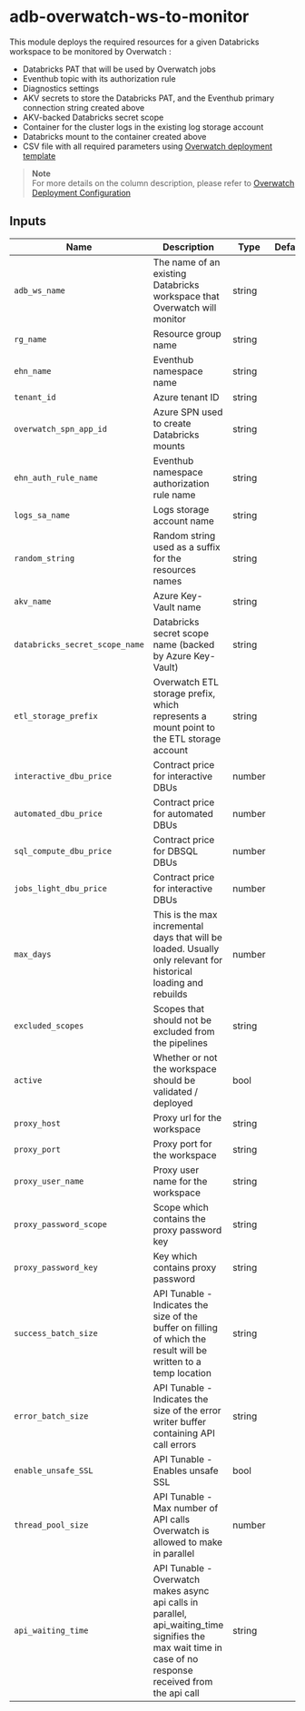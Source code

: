 # adb-overwatch-ws-to-monitor

This module deploys the required resources for a given Databricks workspace to be monitored by Overwatch :
- Databricks PAT that will be used by Overwatch jobs
- Eventhub topic with its authorization rule
- Diagnostics settings
- AKV secrets to store the Databricks PAT, and the Eventhub primary connection string created above 
- AKV-backed Databricks secret scope
- Container for the cluster logs in the existing log storage account
- Databricks mount to the container created above
- CSV file with all required parameters using [Overwatch deployment template](./overwatch_deployment_template.txt)


> **Note**  
> For more details on the column description, please refer to [Overwatch Deployment Configuration](https://databrickslabs.github.io/overwatch/deployoverwatch/configureoverwatch/configuration/)


## Inputs

| Name           | Description                                                                                                     | Type   | Default | Required |
|----------------|-----------------------------------------------------------------------------------------------------------------|--------|---------|----------|
|`adb_ws_name`| The name of an existing Databricks workspace that Overwatch will monitor                                        | string || yes     |
|`rg_name`| Resource group name                                                                                             | string || yes     |
|`ehn_name`| Eventhub namespace name                                                                                         | string || yes     |
|`tenant_id`| Azure tenant ID                                                                                                 | string || yes     |
|`overwatch_spn_app_id`| Azure SPN used to create Databricks mounts                                                                      | string || yes     |
|`ehn_auth_rule_name`| Eventhub namespace authorization rule name                                                                      | string || yes     |
|`logs_sa_name`| Logs storage account name                                                                                       | string || yes     |
|`random_string`| Random string used as a suffix for the resources names                                                          | string || yes     |
|`akv_name`| Azure Key-Vault name                                                                                            | string || yes     |
|`databricks_secret_scope_name`| Databricks secret scope name (backed by Azure Key-Vault)                                                        | string || yes     |
|`etl_storage_prefix`| Overwatch ETL storage prefix, which represents a mount point to the ETL storage account                         | string || yes     |
|`interactive_dbu_price`| Contract price for interactive DBUs                                                                             | number || yes     |
|`automated_dbu_price`| Contract price for automated DBUs                                                                               | number || yes     |
|`sql_compute_dbu_price`| Contract price for DBSQL DBUs                                                                                   | number || yes     |
|`jobs_light_dbu_price`| Contract price for interactive DBUs                                                                             | number || yes     |
|`max_days`| This is the max incremental days that will be loaded. Usually only relevant for historical loading and rebuilds | number || yes     |
|`excluded_scopes`| Scopes that should not be excluded from the pipelines                                                           | string || no      |
|`active`| Whether or not the workspace should be validated / deployed                                                     | bool   || yes     |
|`proxy_host`| Proxy url for the workspace                                                                                     | string || no      |
|`proxy_port`| Proxy port for the workspace                                           | string || no      |
|`proxy_user_name`| Proxy user name for the workspace                                                     | string || no      |
|`proxy_password_scope`| Scope which contains the proxy password key                                                     | string || no      |
|`proxy_password_key`| Key which contains proxy password                                                     | string || no      |
|`success_batch_size`|API Tunable - Indicates the size of the buffer on filling of which the result will be written to a temp location | string || no      |
|`error_batch_size`| API Tunable - Indicates the size of the error writer buffer containing API call errors                             | string || no      |
|`enable_unsafe_SSL`| API Tunable - Enables unsafe SSL                     | bool   || no      |
|`thread_pool_size`| API Tunable - Max number of API calls Overwatch is allowed to make in parallel                           | number || no      |
|`api_waiting_time`| API Tunable - Overwatch makes async api calls in parallel, api_waiting_time signifies the max wait time in case of no response received from the api call               | string || no      |
